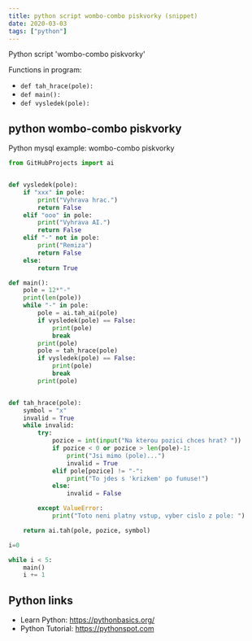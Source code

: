 ```yaml
---
title: python script wombo-combo piskvorky (snippet)
date: 2020-03-03
tags: ["python"]
---
```

Python script 'wombo-combo piskvorky'

Functions in program: 
* `def tah_hrace(pole):`
* `def main():`
* `def vysledek(pole):`

## python wombo-combo piskvorky

Python mysql example: wombo-combo piskvorky

```python
from GitHubProjects import ai


def vysledek(pole):
    if "xxx" in pole:
        print("Vyhrava hrac.")
        return False
    elif "ooo" in pole:
        print("Vyhrava AI.")
        return False
    elif "-" not in pole:
        print("Remiza")
        return False
    else:
        return True

def main():
    pole = 12*"-"
    print(len(pole))
    while "-" in pole:
        pole = ai.tah_ai(pole)
        if vysledek(pole) == False:
            print(pole)
            break
        print(pole)
        pole = tah_hrace(pole)
        if vysledek(pole) == False:
            print(pole)
            break
        print(pole)


def tah_hrace(pole):
    symbol = "x"
    invalid = True
    while invalid:
        try:
            pozice = int(input("Na kterou pozici chces hrat? "))
            if pozice < 0 or pozice > len(pole)-1:
                print("Jsi mimo (pole)...")
                invalid = True
            elif pole[pozice] != "-":
                print("To jdes s 'krizkem' po funuse!")
            else:
                invalid = False

        except ValueError:
            print("Toto neni platny vstup, vyber cislo z pole: ")

    return ai.tah(pole, pozice, symbol)

i=0

while i < 5:
    main()
    i += 1

```

## Python links

- Learn Python: https://pythonbasics.org/
- Python Tutorial: https://pythonspot.com
